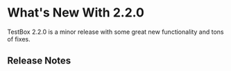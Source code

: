 # What's New With 2.2.0

TestBox 2.2.0 is a minor release with some great new functionality and tons of fixes.

## Release Notes
